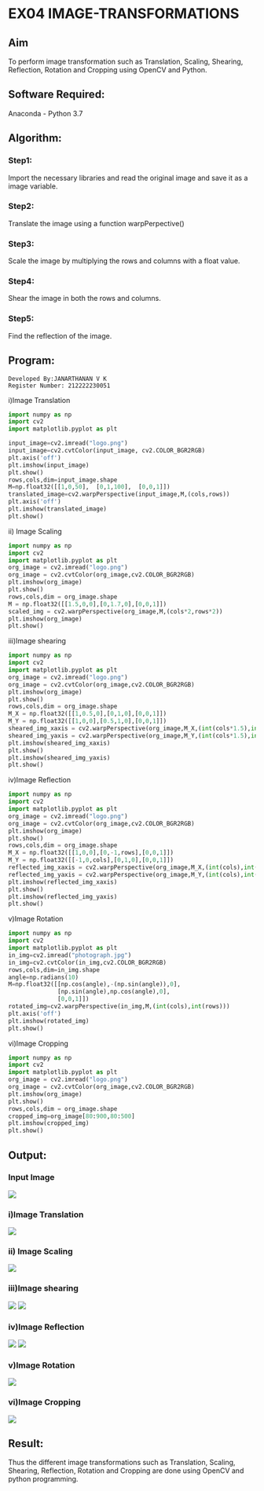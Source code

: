 # EX04 IMAGE-TRANSFORMATIONS


## Aim
To perform image transformation such as Translation, Scaling, Shearing, Reflection, Rotation and Cropping using OpenCV and Python.

## Software Required:
Anaconda - Python 3.7

## Algorithm:
### Step1:
Import the necessary libraries and read the original image and save it as a image variable.



### Step2:
Translate the image using a function warpPerpective()



### Step3:
Scale the image by multiplying the rows and columns with a float value.



### Step4:
Shear the image in both the rows and columns.



### Step5:
Find the reflection of the image.



## Program:
```
Developed By:JANARTHANAN V K 
Register Number: 212222230051
```
i)Image Translation

```python
import numpy as np
import cv2
import matplotlib.pyplot as plt

input_image=cv2.imread("logo.png")
input_image=cv2.cvtColor(input_image, cv2.COLOR_BGR2RGB)
plt.axis('off')
plt.imshow(input_image)
plt.show()
rows,cols,dim=input_image.shape
M=np.float32([[1,0,50],  [0,1,100],  [0,0,1]])
translated_image=cv2.warpPerspective(input_image,M,(cols,rows))
plt.axis('off')
plt.imshow(translated_image)
plt.show()
```
ii) Image Scaling
```python
import numpy as np
import cv2
import matplotlib.pyplot as plt
org_image = cv2.imread("logo.png")
org_image = cv2.cvtColor(org_image,cv2.COLOR_BGR2RGB)
plt.imshow(org_image)
plt.show()
rows,cols,dim = org_image.shape
M = np.float32([[1.5,0,0],[0,1.7,0],[0,0,1]])
scaled_img = cv2.warpPerspective(org_image,M,(cols*2,rows*2))
plt.imshow(org_image)
plt.show()
```


iii)Image shearing
```python
import numpy as np
import cv2
import matplotlib.pyplot as plt
org_image = cv2.imread("logo.png")
org_image = cv2.cvtColor(org_image,cv2.COLOR_BGR2RGB)
plt.imshow(org_image)
plt.show()
rows,cols,dim = org_image.shape
M_X = np.float32([[1,0.5,0],[0,1,0],[0,0,1]])
M_Y = np.float32([[1,0,0],[0.5,1,0],[0,0,1]])
sheared_img_xaxis = cv2.warpPerspective(org_image,M_X,(int(cols*1.5),int(rows*1.5)))
sheared_img_yaxis = cv2.warpPerspective(org_image,M_Y,(int(cols*1.5),int(rows*1.5)))
plt.imshow(sheared_img_xaxis)
plt.show()
plt.imshow(sheared_img_yaxis)
plt.show()
```


iv)Image Reflection
```python
import numpy as np
import cv2
import matplotlib.pyplot as plt
org_image = cv2.imread("logo.png")
org_image = cv2.cvtColor(org_image,cv2.COLOR_BGR2RGB)
plt.imshow(org_image)
plt.show()
rows,cols,dim = org_image.shape
M_X = np.float32([[1,0,0],[0,-1,rows],[0,0,1]])
M_Y = np.float32([[-1,0,cols],[0,1,0],[0,0,1]])
reflected_img_xaxis = cv2.warpPerspective(org_image,M_X,(int(cols),int(rows)))
reflected_img_yaxis = cv2.warpPerspective(org_image,M_Y,(int(cols),int(rows)))
plt.imshow(reflected_img_xaxis)
plt.show()
plt.imshow(reflected_img_yaxis)
plt.show()

```



v)Image Rotation
```python
import numpy as np
import cv2
import matplotlib.pyplot as plt
in_img=cv2.imread("photograph.jpg")
in_img=cv2.cvtColor(in_img,cv2.COLOR_BGR2RGB)
rows,cols,dim=in_img.shape
angle=np.radians(10)
M=np.float32([[np.cos(angle),-(np.sin(angle)),0],
              [np.sin(angle),np.cos(angle),0],
              [0,0,1]])
rotated_img=cv2.warpPerspective(in_img,M,(int(cols),int(rows)))
plt.axis('off')
plt.imshow(rotated_img)
plt.show()
```



vi)Image Cropping

```python
import numpy as np
import cv2
import matplotlib.pyplot as plt
org_image = cv2.imread("logo.png")
org_image = cv2.cvtColor(org_image,cv2.COLOR_BGR2RGB)
plt.imshow(org_image)
plt.show()
rows,cols,dim = org_image.shape
cropped_img=org_image[80:900,80:500]
plt.imshow(cropped_img)
plt.show()


```
## Output:

### Input Image
<img src="https://github.com/Janarthanan2/DIP_EX04_IMAGE-TRANSFORMATIONS/assets/119393515/725586f3-8a09-4d45-b66c-5d7cace62a22">

### i)Image Translation

<img src="https://github.com/Janarthanan2/DIP_EX04_IMAGE-TRANSFORMATIONS/assets/119393515/b8a95a67-2855-433d-8893-55d198cbb953">


<br>

### ii) Image Scaling

<img src="https://github.com/Janarthanan2/DIP_EX04_IMAGE-TRANSFORMATIONS/assets/119393515/695e9a6e-7bd5-4352-9af5-08260a68e1b0">
<br>




### iii)Image shearing

<img src="https://github.com/Janarthanan2/DIP_EX04_IMAGE-TRANSFORMATIONS/assets/119393515/ece1d988-3671-4496-952e-091927857a94">
<img src="https://github.com/Janarthanan2/DIP_EX04_IMAGE-TRANSFORMATIONS/assets/119393515/b77abc31-453e-46bf-ac04-637898b521f4">
<br>


### iv)Image Reflection

<img src="https://github.com/Janarthanan2/DIP_EX04_IMAGE-TRANSFORMATIONS/assets/119393515/ca88135e-4912-40b4-b6cb-fa6eb7bfbcad">
<img src="https://github.com/Janarthanan2/DIP_EX04_IMAGE-TRANSFORMATIONS/assets/119393515/cd401135-5ebf-4474-a912-59db75b1f53f">

<br>


### v)Image Rotation
<img src="https://github.com/Janarthanan2/DIP_EX04_IMAGE-TRANSFORMATIONS/assets/119393515/bfab3d13-37d2-438f-8e56-c3ec54abaf4b">
<br>



### vi)Image Cropping
<img src="https://github.com/Janarthanan2/DIP_EX04_IMAGE-TRANSFORMATIONS/assets/119393515/06abaf12-0287-4ae4-8eed-ff7b872e4c7b">
<br>




## Result: 
Thus the different image transformations such as Translation, Scaling, Shearing, Reflection, Rotation and Cropping are done using OpenCV and python programming.
